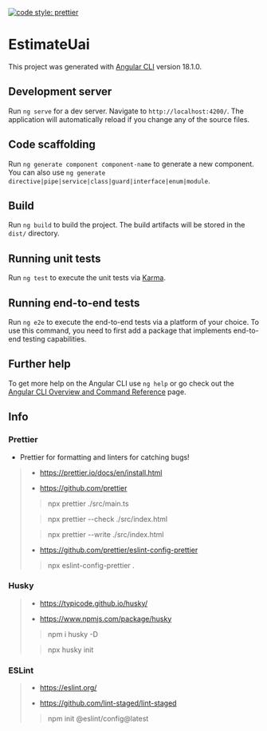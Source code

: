 [![code style: prettier](https://img.shields.io/badge/code_style-prettier-ff69b4.svg?style=flat-square)](https://github.com/prettier/prettier)

# EstimateUai

This project was generated with [Angular CLI](https://github.com/angular/angular-cli) version 18.1.0.

## Development server

Run `ng serve` for a dev server. Navigate to `http://localhost:4200/`. The application will automatically reload if you change any of the source files.

## Code scaffolding

Run `ng generate component component-name` to generate a new component. You can also use `ng generate directive|pipe|service|class|guard|interface|enum|module`.

## Build

Run `ng build` to build the project. The build artifacts will be stored in the `dist/` directory.

## Running unit tests

Run `ng test` to execute the unit tests via [Karma](https://karma-runner.github.io).

## Running end-to-end tests

Run `ng e2e` to execute the end-to-end tests via a platform of your choice. To use this command, you need to first add a package that implements end-to-end testing capabilities.

## Further help

To get more help on the Angular CLI use `ng help` or go check out the [Angular CLI Overview and Command Reference](https://angular.dev/tools/cli) page.

## Info

### Prettier
+ Prettier for formatting and linters for catching bugs!

> - https://prettier.io/docs/en/install.html
> 
> - https://github.com/prettier
>
> > npx prettier ./src/main.ts
>
> > npx prettier --check ./src/index.html
>
> > npx prettier --write ./src/index.html
>
> - https://github.com/prettier/eslint-config-prettier
>
> > npx eslint-config-prettier .
>

### Husky

> - https://typicode.github.io/husky/
>
> - https://www.npmjs.com/package/husky
>
> > npm i husky -D
> 
> > npx husky init
>

### ESLint

> - https://eslint.org/
> 
> - https://github.com/lint-staged/lint-staged
>
> > npm init @eslint/config@latest
> 
